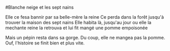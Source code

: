 #Blanche neige et les sept nains

Elle ce fesa bannir par sa belle-mère la reine
Ce perda dans la forêt jusqu'à trouver la maison des sept nains
Elle habita là, jusqu'au jour ou elle la mechante reine la retrouva et lui fit mangé une pomme empoisonée

Mais un pépin resta dans sa gorge.
Du coup, elle ne mangea pas la pomme.
Ouf, l'histoire se finit bien et plus vite.
